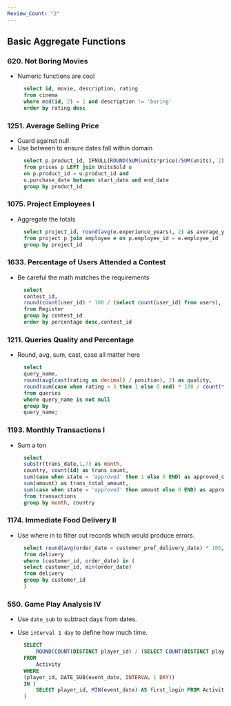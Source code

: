 ```yaml
---
Review_Count: "2"
---
```

## Basic Aggregate Functions

### 620. Not Boring Movies

- Numeric functions are cool
  ```sql
  	select id, movie, description, rating
  	from cinema
  	where mod(id, 2) = 1 and description != 'boring'
  	order by rating desc
  ```

### 1251. Average Selling Price

- Guard against null
- Use between to ensure dates fall within domain
  ```sql
  	select p.product_id, IFNULL(ROUND(SUM(units*price)/SUM(units), 2), 0) as average_price
  	from prices p LEFT join UnitsSold u
  	on p.product_id = u.product_id and
  	u.purchase_date between start_date and end_date
  	group by product_id
  ```

### 1075. Project Employees I

- Aggregate the totals
  ```sql
  	select project_id, round(avg(e.experience_years), 2) as average_years
  	from project p join employee e on p.employee_id = e.employee_id
  	group by project_id
  ```

### 1633. Percentage of Users Attended a Contest

- Be careful the math matches the requirements
  ```sql
  	select
  	contest_id,
  	round(count(user_id) * 100 / (select count(user_id) from users), 2) as percentage
  	from Register
  	group by contest_id
  	order by percentage desc,contest_id
  ```

### 1211. Queries Quality and Percentage

- Round, avg, sum, cast, case all matter here
  ```sql
  	select
  	query_name,
  	round(avg(cast(rating as decimal) / position), 2) as quality,
  	round(sum(case when rating < 3 then 1 else 0 end) * 100 / count(*), 2) as poor_query_percentage
  	from queries
  	where query_name is not null
  	group by
  	query_name;
  ```

### 1193. Monthly Transactions I

- Sum a ton
  ```sql
  	select
  	substr(trans_date,1,7) as month,
  	country, count(id) as trans_count,
  	sum(case when state = 'approved' then 1 else 0 END) as approved_count,
  	sum(amount) as trans_total_amount,
  	sum(case when state = 'approved' then amount else 0 END) as approved_total_amount
  	from transactions
  	group by month, country
  ```

### 1174. Immediate Food Delivery II

- Use where in to filter out records which would produce errors.
  ```sql
  	select round(avg(order_date = customer_pref_delivery_date) * 100, 2) as immediate_percentage
  	from delivery
  	where (customer_id, order_date) in (
  	select customer_id, min(order_date)
  	from delivery
  	group by customer_id
  	)
  ```

### 550. Game Play Analysis IV

- Use `date_sub` to subtract days from dates.
- Use `interval 1 day` to define how much time.

  ```sql
  	SELECT
  		ROUND(COUNT(DISTINCT player_id) / (SELECT COUNT(DISTINCT player_id) FROM Activity), 2) AS fraction
  	FROM
  		Activity
  	WHERE
  	(player_id, DATE_SUB(event_date, INTERVAL 1 DAY))
  	IN (
  		SELECT player_id, MIN(event_date) AS first_login FROM Activity GROUP BY player_id
  	)
  ```
